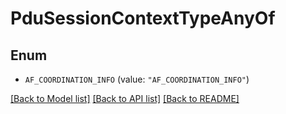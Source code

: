 # PduSessionContextTypeAnyOf

## Enum


* `AF_COORDINATION_INFO` (value: `"AF_COORDINATION_INFO"`)


[[Back to Model list]](../README.md#documentation-for-models) [[Back to API list]](../README.md#documentation-for-api-endpoints) [[Back to README]](../README.md)


